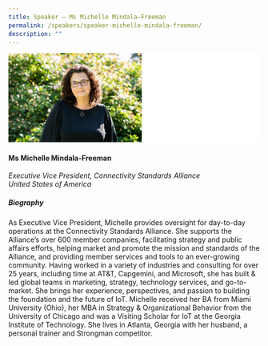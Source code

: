 ```yaml
---
title: Speaker – Ms Michelle Mindala–Freeman
permalink: /speakers/speaker-michelle-mindala-freeman/
description: ""
---
```

![](/images/michelle%20mindala%20freeman.png)

#### **Ms Michelle Mindala-Freeman**

*Executive Vice President, Connectivity Standards Alliance
<br>United States of America*

##### **Biography**

As Executive Vice President, Michelle provides oversight for day-to-day operations at the Connectivity Standards Alliance. She supports the Alliance’s over 600 member companies, facilitating strategy and public affairs efforts, helping market and promote the mission and standards of the Alliance, and providing member services and tools to an ever-growing community. Having worked in a variety of industries and consulting for over 25 years, including time at AT&amp;T, Capgemini, and Microsoft, she has built &amp; led global teams in marketing, strategy, technology services, and go-to-market. She brings her experience, perspectives, and passion to building the foundation and the future of IoT. Michelle received her BA from Miami University (Ohio), her MBA in Strategy &amp; Organizational Behavior from the University of Chicago and was a Visiting Scholar for IoT at the Georgia Institute of Technology. She lives in Atlanta, Georgia with her husband, a personal trainer and Strongman competitor.